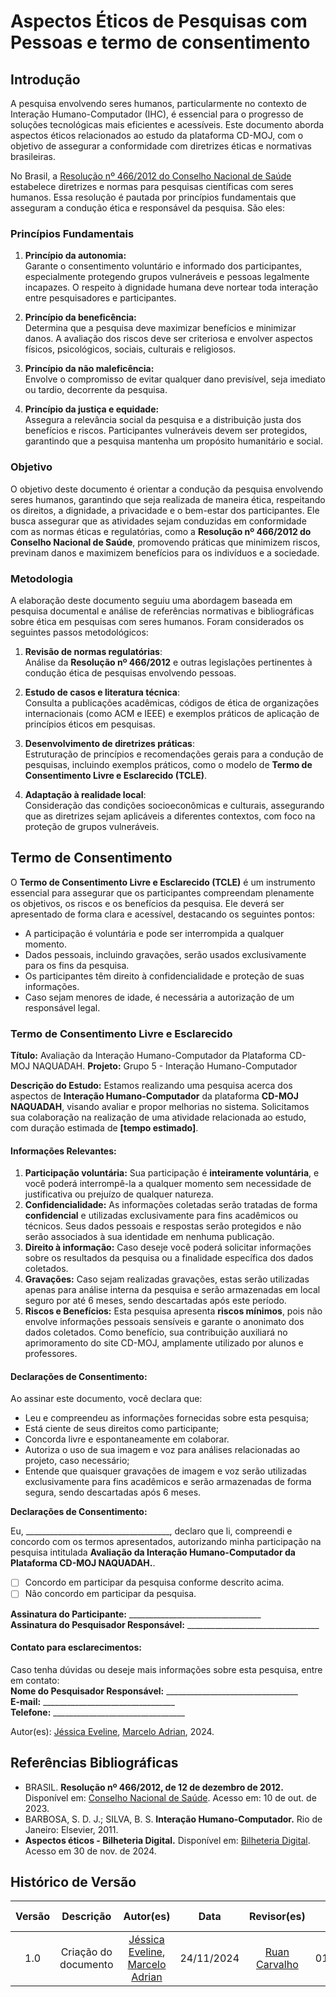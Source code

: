 # Aspectos Éticos de Pesquisas com Pessoas e termo de consentimento

## Introdução

A pesquisa envolvendo seres humanos, particularmente no contexto de Interação Humano-Computador (IHC), é essencial para o progresso de soluções tecnológicas mais eficientes e acessíveis. Este documento aborda aspectos éticos relacionados ao estudo da plataforma CD-MOJ, com o objetivo de assegurar a conformidade com diretrizes éticas e normativas brasileiras.

No Brasil, a [Resolução nº 466/2012 do Conselho Nacional de Saúde](https://www.gov.br/conselho-nacional-de-saude/pt-br/acesso-a-informacao/legislacao/resolucoes/2012/resolucao-no-466.pdf/view) estabelece diretrizes e normas para pesquisas científicas com seres humanos. Essa resolução é pautada por princípios fundamentais que asseguram a condução ética e responsável da pesquisa. São eles:

### Princípios Fundamentais

1. **Princípio da autonomia:**  
   Garante o consentimento voluntário e informado dos participantes, especialmente protegendo grupos vulneráveis e pessoas legalmente incapazes. O respeito à dignidade humana deve nortear toda interação entre pesquisadores e participantes.

2. **Princípio da beneficência:**  
   Determina que a pesquisa deve maximizar benefícios e minimizar danos. A avaliação dos riscos deve ser criteriosa e envolver aspectos físicos, psicológicos, sociais, culturais e religiosos.

3. **Princípio da não maleficência:**  
   Envolve o compromisso de evitar qualquer dano previsível, seja imediato ou tardio, decorrente da pesquisa.

4. **Princípio da justiça e equidade:**  
   Assegura a relevância social da pesquisa e a distribuição justa dos benefícios e riscos. Participantes vulneráveis devem ser protegidos, garantindo que a pesquisa mantenha um propósito humanitário e social.

### **Objetivo**

O objetivo deste documento é orientar a condução da pesquisa envolvendo seres humanos, garantindo que seja realizada de maneira ética, respeitando os direitos, a dignidade, a privacidade e o bem-estar dos participantes. Ele busca assegurar que as atividades sejam conduzidas em conformidade com as normas éticas e regulatórias, como a **Resolução nº 466/2012 do Conselho Nacional de Saúde**, promovendo práticas que minimizem riscos, previnam danos e maximizem benefícios para os indivíduos e a sociedade.  

### **Metodologia**

A elaboração deste documento seguiu uma abordagem baseada em pesquisa documental e análise de referências normativas e bibliográficas sobre ética em pesquisas com seres humanos. Foram considerados os seguintes passos metodológicos:  

1. **Revisão de normas regulatórias**:  
   Análise da **Resolução nº 466/2012** e outras legislações pertinentes à condução ética de pesquisas envolvendo pessoas.  

2. **Estudo de casos e literatura técnica**:  
   Consulta a publicações acadêmicas, códigos de ética de organizações internacionais (como ACM e IEEE) e exemplos práticos de aplicação de princípios éticos em pesquisas.  

3. **Desenvolvimento de diretrizes práticas**:  
   Estruturação de princípios e recomendações gerais para a condução de pesquisas, incluindo exemplos práticos, como o modelo de **Termo de Consentimento Livre e Esclarecido (TCLE)**.  

4. **Adaptação à realidade local**:  
   Consideração das condições socioeconômicas e culturais, assegurando que as diretrizes sejam aplicáveis a diferentes contextos, com foco na proteção de grupos vulneráveis.  

## Termo de Consentimento

O **Termo de Consentimento Livre e Esclarecido (TCLE)** é um instrumento essencial para assegurar que os participantes compreendam plenamente os objetivos, os riscos e os benefícios da pesquisa. Ele deverá ser apresentado de forma clara e acessível, destacando os seguintes pontos:

- A participação é voluntária e pode ser interrompida a qualquer momento.  
- Dados pessoais, incluindo gravações, serão usados exclusivamente para os fins da pesquisa.  
- Os participantes têm direito à confidencialidade e proteção de suas informações.  
- Caso sejam menores de idade, é necessária a autorização de um responsável legal.

### **Termo de Consentimento Livre e Esclarecido**  

**Título:** Avaliação da Interação Humano-Computador da Plataforma CD-MOJ NAQUADAH.
**Projeto:** Grupo 5 - Interação Humano-Computador  

**Descrição do Estudo:** Estamos realizando uma pesquisa acerca dos aspectos de **Interação Humano-Computador** da plataforma **CD-MOJ NAQUADAH**, visando avaliar e propor melhorias no sistema. Solicitamos sua colaboração na realização de uma atividade relacionada ao estudo, com duração estimada de **[tempo estimado]**.  

#### **Informações Relevantes:**  
1. **Participação voluntária:** Sua participação é **inteiramente voluntária**, e você poderá interrompê-la a qualquer momento sem necessidade de justificativa ou prejuízo de qualquer natureza.  
2. **Confidencialidade:** As informações coletadas serão tratadas de forma **confidencial** e utilizadas exclusivamente para fins acadêmicos ou técnicos. Seus dados pessoais e respostas serão protegidos e não serão associados à sua identidade em nenhuma publicação.  
3. **Direito à informação:** Caso deseje você poderá solicitar informações sobre os resultados da pesquisa ou a finalidade específica dos dados coletados.  
4. **Gravações:** Caso sejam realizadas gravações, estas serão utilizadas apenas para análise interna da pesquisa e serão armazenadas em local seguro por até 6 meses, sendo descartadas após este período. 
5. **Riscos e Benefícios:** Esta pesquisa apresenta **riscos mínimos**, pois não envolve informações pessoais sensíveis e garante o anonimato dos dados coletados. Como benefício, sua contribuição auxiliará no aprimoramento do site CD-MOJ, amplamente utilizado por alunos e professores.

#### **Declarações de Consentimento:**  
Ao assinar este documento, você declara que:

- Leu e compreendeu as informações fornecidas sobre esta pesquisa;
- Está ciente de seus direitos como participante;
- Concorda livre e espontaneamente em colaborar.
- Autoriza o uso de sua imagem e voz para análises relacionadas ao projeto, caso necessário; 
- Entende que quaisquer gravações de imagem e voz serão utilizadas exclusivamente para fins acadêmicos e serão armazenadas de forma segura, sendo descartadas após 6 meses. 

**Declarações de Consentimento:**

Eu, ____________________________________, declaro que li, compreendi e concordo com os termos apresentados, autorizando minha participação na pesquisa intitulada **Avaliação da Interação Humano-Computador da Plataforma CD-MOJ NAQUADAH.**.

- [ ] Concordo em participar da pesquisa conforme descrito acima.  
- [ ] Não concordo em participar da pesquisa.

**Assinatura do Participante:** _________________________________  
**Assinatura do Pesquisador Responsável:** _________________________________  

#### **Contato para esclarecimentos:**  
Caso tenha dúvidas ou deseje mais informações sobre esta pesquisa, entre em contato:  
**Nome do Pesquisador Responsável:** _________________________________    
**E-mail:** _________________________________  
**Telefone:** _________________________________  

Autor(es): [Jéssica Eveline](https://github.com/xzxjesse), [Marcelo Adrian](https://github.com/Marcelo-Adrian), 2024.

## Referências Bibliográficas

- BRASIL. **Resolução nº 466/2012, de 12 de dezembro de 2012.** Disponível em: [Conselho Nacional de Saúde](https://conselho.saude.gov.br/resolucoes/2012/Reso466.pdf). Acesso em: 10 de out. de 2023.  
- BARBOSA, S. D. J.; SILVA, B. S. **Interação Humano-Computador.** Rio de Janeiro: Elsevier, 2011.  
- **Aspectos éticos - Bilheteria Digital.** Disponível em: [Bilheteria Digital](https://interacao-humano-computador.github.io/2023.1-BilheteriaDigital/apresentacao/apresentacao1/). Acesso em 30 de nov. de 2024.

## Histórico de Versão
| Versão | Descrição | Autor(es) | Data | Revisor(es) | Data de Revisão |
| :---: | :---: | :---: | :---: | :---: | :---: |
| 1.0 | Criação do documento | [Jéssica Eveline](https://github.com/xzxjesse), [Marcelo Adrian](https://github.com/Marcelo-Adrian) | 24/11/2024 | [Ruan Carvalho](https://github.com/Ruan-Carvalho) | 01/12/2024 |
